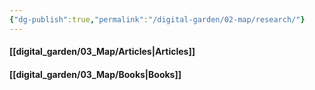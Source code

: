 ```yaml
---
{"dg-publish":true,"permalink":"/digital-garden/02-map/research/"}
---
```


#### [[digital_garden/03_Map/Articles\|Articles]]

#### [[digital_garden/03_Map/Books\|Books]]

